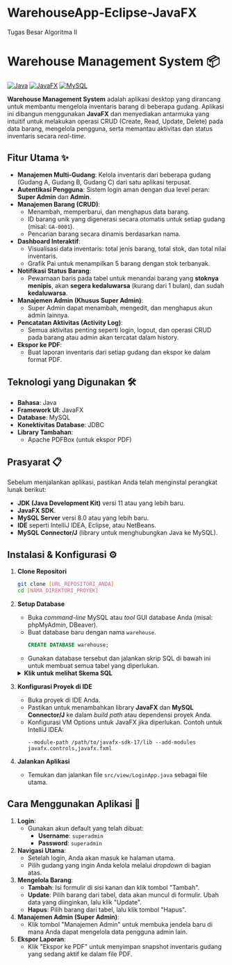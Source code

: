 # WarehouseApp-Eclipse-JavaFX
Tugas Besar Algoritma II

# Warehouse Management System 📦

[![Java](https://img.shields.io/badge/Java-11+-orange.svg)](https://www.java.com)
[![JavaFX](https://img.shields.io/badge/JavaFX-17-blue.svg)](https://openjfx.io/)
[![MySQL](https://img.shields.io/badge/MySQL-8.0-orange.svg)](https://www.mysql.com/)

**Warehouse Management System** adalah aplikasi desktop yang dirancang untuk membantu mengelola inventaris barang di beberapa gudang. Aplikasi ini dibangun menggunakan **JavaFX** dan menyediakan antarmuka yang intuitif untuk melakukan operasi CRUD (Create, Read, Update, Delete) pada data barang, mengelola pengguna, serta memantau aktivitas dan status inventaris secara *real-time*.

## Fitur Utama ✨

* **Manajemen Multi-Gudang**: Kelola inventaris dari beberapa gudang (Gudang A, Gudang B, Gudang C) dari satu aplikasi terpusat.
* **Autentikasi Pengguna**: Sistem login aman dengan dua level peran: **Super Admin** dan **Admin**.
* **Manajemen Barang (CRUD)**:
    * Menambah, memperbarui, dan menghapus data barang.
    * ID barang unik yang digenerasi secara otomatis untuk setiap gudang (misal: `GA-0001`).
    * Pencarian barang secara dinamis berdasarkan nama.
* **Dashboard Interaktif**:
    * Visualisasi data inventaris: total jenis barang, total stok, dan total nilai inventaris.
    * Grafik Pai untuk menampilkan 5 barang dengan stok terbanyak.
* **Notifikasi Status Barang**:
    * Pewarnaan baris pada tabel untuk menandai barang yang **stoknya menipis**, akan **segera kedaluwarsa** (kurang dari 1 bulan), dan sudah **kedaluwarsa**.
* **Manajemen Admin (Khusus Super Admin)**:
    * Super Admin dapat menambah, mengedit, dan menghapus akun admin lainnya.
* **Pencatatan Aktivitas (Activity Log)**:
    * Semua aktivitas penting seperti login, logout, dan operasi CRUD pada barang atau admin akan tercatat dalam history.
* **Ekspor ke PDF**:
    * Buat laporan inventaris dari setiap gudang dan ekspor ke dalam format PDF.

## Teknologi yang Digunakan 🛠️

* **Bahasa**: Java
* **Framework UI**: JavaFX
* **Database**: MySQL
* **Konektivitas Database**: JDBC
* **Library Tambahan**:
    * Apache PDFBox (untuk ekspor PDF)

## Prasyarat 📋

Sebelum menjalankan aplikasi, pastikan Anda telah menginstal perangkat lunak berikut:
* **JDK (Java Development Kit)** versi 11 atau yang lebih baru.
* **JavaFX SDK**.
* **MySQL Server** versi 8.0 atau yang lebih baru.
* **IDE** seperti IntelliJ IDEA, Eclipse, atau NetBeans.
* **MySQL Connector/J** (library untuk menghubungkan Java ke MySQL).

## Instalasi & Konfigurasi ⚙️

1.  **Clone Repositori**
    ```bash
    git clone [URL_REPOSITORI_ANDA]
    cd [NAMA_DIREKTORI_PROYEK]
    ```

2.  **Setup Database**
    * Buka *command-line* MySQL atau *tool* GUI database Anda (misal: phpMyAdmin, DBeaver).
    * Buat database baru dengan nama `warehouse`.
        ```sql
        CREATE DATABASE warehouse;
        ```
    * Gunakan database tersebut dan jalankan skrip SQL di bawah ini untuk membuat semua tabel yang diperlukan.

    <details>
      <summary><strong>Klik untuk melihat Skema SQL</strong></summary>

      ```sql
      CREATE TABLE admin (
          id INT PRIMARY KEY AUTO_INCREMENT,
          username VARCHAR(255) UNIQUE NOT NULL,
          password VARCHAR(255) NOT NULL,
          role VARCHAR(50) NOT NULL -- 'admin' atau 'super_admin'
      );

      -- Buat satu akun super_admin untuk login awal
      INSERT INTO admin (username, password, role) VALUES ('superadmin', 'superadmin', 'super_admin');

      CREATE TABLE barang_gudang_a (
          id VARCHAR(10) PRIMARY KEY, -- contoh: GA-0001
          nama VARCHAR(100) NOT NULL,
          harga DOUBLE NOT NULL,
          stok INT NOT NULL,
          tgl_kadaluwarsa DATE NULL
      );

      CREATE TABLE barang_gudang_b (
          id VARCHAR(10) PRIMARY KEY, -- contoh: GB-0001
          nama VARCHAR(100) NOT NULL,
          harga DOUBLE NOT NULL,
          stok INT NOT NULL,
          tgl_kadaluwarsa DATE NULL
      );

      CREATE TABLE barang_gudang_c (
          id VARCHAR(10) PRIMARY KEY, -- contoh: GC-0001
          nama VARCHAR(100) NOT NULL,
          harga DOUBLE NOT NULL,
          stok INT NOT NULL,
          tgl_kadaluwarsa DATE NULL
      );

      CREATE TABLE activity_log (
          id INT PRIMARY KEY AUTO_INCREMENT,
          waktu TIMESTAMP DEFAULT CURRENT_TIMESTAMP,
          admin_id INT,
          aktivitas VARCHAR(255),
          detail TEXT,
          FOREIGN KEY (admin_id) REFERENCES admin(id) ON DELETE SET NULL
      );
      ```
    </details>

3.  **Konfigurasi Proyek di IDE**
    * Buka proyek di IDE Anda.
    * Pastikan untuk menambahkan library **JavaFX** dan **MySQL Connector/J** ke dalam *build path* atau dependensi proyek Anda.
    * Konfigurasi VM Options untuk JavaFX jika diperlukan. Contoh untuk IntelliJ IDEA:
        ```
        --module-path /path/to/javafx-sdk-17/lib --add-modules javafx.controls,javafx.fxml
        ```

4.  **Jalankan Aplikasi**
    * Temukan dan jalankan file `src/view/LoginApp.java` sebagai file utama.

## Cara Menggunakan Aplikasi 🚀

1.  **Login**:
    * Gunakan akun default yang telah dibuat:
        * **Username**: `superadmin`
        * **Password**: `superadmin`
2.  **Navigasi Utama**:
    * Setelah login, Anda akan masuk ke halaman utama.
    * Pilih gudang yang ingin Anda kelola melalui *dropdown* di bagian atas.
3.  **Mengelola Barang**:
    * **Tambah**: Isi formulir di sisi kanan dan klik tombol "Tambah".
    * **Update**: Pilih barang dari tabel, data akan muncul di formulir. Ubah data yang diinginkan, lalu klik "Update".
    * **Hapus**: Pilih barang dari tabel, lalu klik tombol "Hapus".
4.  **Manajemen Admin (Super Admin)**:
    * Klik tombol "Manajemen Admin" untuk membuka jendela baru di mana Anda dapat mengelola data pengguna admin lain.
5.  **Ekspor Laporan**:
    * Klik "Ekspor ke PDF" untuk menyimpan snapshot inventaris gudang yang sedang aktif ke dalam file PDF.